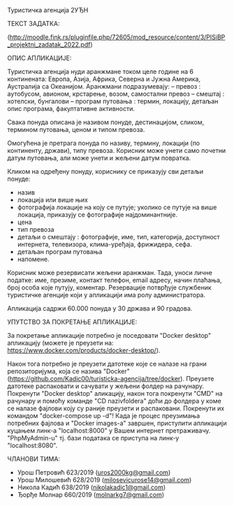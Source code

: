 Туристичка агенција 2УЂН 

ТЕКСТ ЗАДАТКА:

(http://moodle.fink.rs/pluginfile.php/72605/mod_resource/content/3/PISiBP_projektni_zadatak_2022.pdf)

ОПИС АПЛИКАЦИЈЕ:

Туристичка агенциjа нуди аранжмане током целе године на 6 континената:
Европа, Азиjа, Африка, Северна и Jужна Америка, Аустралиjа са Океаниjом.
Aранжмани подразумеваjу:
– превоз : аутобусом, авионом, крстарење, возом, самостални превоз
– смештаj : хотелски, бунгалови
– програм путовања : термин, локациjу, детаљан опис програма, факултативне активности.

Свака понуда описана jе називом понуде, дестинациjом, сликом, термином путовања, ценом и типом превоза.

Омогућена је претрага понуда по називу, термину, локацији (по континенту, држави), типу превоза.
Корисник може унети само почетни датум путовања, али може унети и жељени датум повратка.

Кликом на одређену понуду, кориснику се приказују сви детаљи понуде:
- назив
- локациjа или више њих
- фотографија локациjе на коjу се путуjе; уколико се путује на више локација, приказују се фотографије најдоминантније.
- цена
- тип превоза
- детаљи о смештају : фотографије, име, тип, категорија, доступност интернета, телевизора, клима-уређаја, фрижидера, сефа.
- детаљан програм путовања
- напомене.

Корисник може резервисати жељени аранжман. 
Тада, уноси личне податке: име, презиме, контакт телефон, email адресу, начин плаћања, броj особа коjе путуjу, коментар.
Резервациjе потврђуjе службеник туристичке агенциjе коjи у апликациjи има ролу администратора.

Апликација садржи 60.000 понуда у 30 држава и 90 градова.

УПУТСТВО ЗА ПОКРЕТАЊЕ АПЛИКАЦИЈЕ:

За покретање апликације потребно је поседовати 
"Docker desktop" апликацију (можете је преузети на: https://www.docker.com/products/docker-desktop/).

Након тога потребно је преузети датотеке које се налазе на грани репозиторијума, 
која се назива "Docker" (https://github.com/Kadic00/turisticka-agencija/tree/docker).
Преузете датотеке распаковати и сачувати у жељени фолдер на рачунару. Покренути "Docker desktop" аликацију, 
након тога покренути "CMD" на рачунару и помоћу команде "CD nazivfoldera" доћи до фолдера у коме се налазе
фајлови коју су раније преузети и распаковани.
Покренути их командом "docker-compose up -d"!
Када је процес преузимања потребних фајлова и "Docker images-a" завршен,
приступити апликацији куцањем линк-а "localhost:8000" у Вашем интернет претраживачу.
"PhpMyAdmin-u" тј. бази података се приступа на линк-у "localhost:8080".

ЧЛАНОВИ ТИМА:

- Урош Петровић 623/2019 (uros2000kg@gmail.com)
- Урош Милошевић 628/2019 (milosevicurose14@gmail.com)
- Никола Кадић 638/2019 (nikolakadic1@gmail.com)
- Ђорђе Молнар 660/2019 (molnarkg7@gmail.com)
